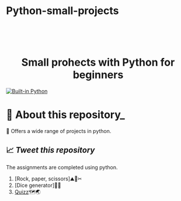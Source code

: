 # Python-small-projects
<h1 align="center">
  <br>

  <br>
  <B>Small prohects with Python for beginners</B>

  <br>
</h1>

[![Built-in Python](https://ForTheBadge.com/images/badges/made-with-python.svg)](https://www.python.org/)

# 💭 **About this repository_**
💠  Offers a wide range of projects in python. 




<h2> 📈<I> Tweet this repository </I> </h2>

<p>
The assignments are completed using python. 
</p>

1. [Rock, paper, scissors]⛰🧻✂
2. [Dice generator]🎲🎲
3. [Quizz](https://nbviewer.org/github/pmulard/machine-learning-specialization-andrew-ng/blob/main/assignments/Multi-class_Classification_and_Neural_Networks.ipynb)🗺🌏





